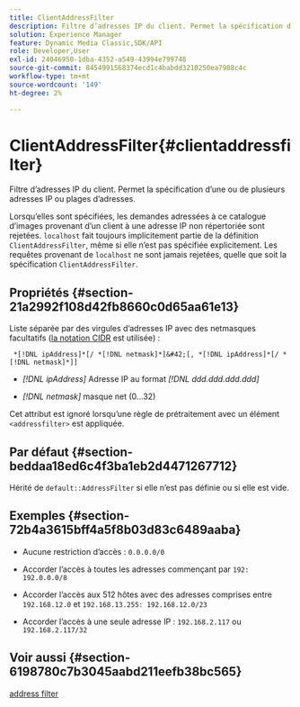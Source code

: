```yaml
---
title: ClientAddressFilter
description: Filtre d’adresses IP du client. Permet la spécification d’une ou de plusieurs adresses IP ou plages d’adresses.
solution: Experience Manager
feature: Dynamic Media Classic,SDK/API
role: Developer,User
exl-id: 24046950-1dba-4352-a549-43994e799748
source-git-commit: 8454991568374ecd1c4babdd3210250ea7988c4c
workflow-type: tm+mt
source-wordcount: '149'
ht-degree: 2%

---
```


# ClientAddressFilter{#clientaddressfilter}

Filtre d’adresses IP du client. Permet la spécification d’une ou de plusieurs adresses IP ou plages d’adresses.

Lorsqu’elles sont spécifiées, les demandes adressées à ce catalogue d’images provenant d’un client à une adresse IP non répertoriée sont rejetées. `localhost` fait toujours implicitement partie de la définition `ClientAddressFilter`, même si elle n’est pas spécifiée explicitement. Les requêtes provenant de `localhost` ne sont jamais rejetées, quelle que soit la spécification `ClientAddressFilter`.

## Propriétés {#section-21a2992f108d42fb8660c0d65aa61e13}

Liste séparée par des virgules d’adresses IP avec des netmasques facultatifs ([la notation CIDR](https://en.wikipedia.org/wiki/Classless_Inter-Domain_Routing#CIDR_notation) est utilisée) :

` *[!DNL ipAddress]*[/ *[!DNL netmask]*]&#42;[, *[!DNL ipAddress]*[/ *[!DNL netmask]*]]`

* *[!DNL ipAddress]* Adresse IP au format *[!DNL ddd.ddd.ddd.ddd]*

* *[!DNL netmask]* masque net (0...32)

Cet attribut est ignoré lorsqu’une règle de prétraitement avec un élément `<addressfilter>` est appliquée.

## Par défaut {#section-beddaa18ed6c4f3ba1eb2d4471267712}

Hérité de `default::AddressFilter` si elle n’est pas définie ou si elle est vide.

## Exemples {#section-72b4a3615bff4a5f8b03d83c6489aaba}

* Aucune restriction d’accès : `0.0.0.0/0`
* Accorder l’accès à toutes les adresses commençant par `192: 192.0.0.0/8`
* Accorder l’accès aux 512 hôtes avec des adresses comprises entre `192.168.12.0` et `192.168.13.255: 192.168.12.0/23`

* Accorder l’accès à une seule adresse IP : `192.168.2.117` ou `192.168.2.117/32`

## Voir aussi {#section-6198780c7b3045aabd211eefb38bc565}

[address filter](../../../../../ir-api/material-cat/image-rendering-api-ref/c-ir-material-catalog/c-ir-attributes-reference/r-ir-clientaddressfilter.md#reference-52a541cec0b0424faf263d1fb4946b5f)
